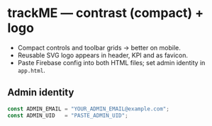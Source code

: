 # trackME — contrast (compact) + logo
- Compact controls and toolbar grids → better on mobile.
- Reusable SVG logo appears in header, KPI and as favicon.
- Paste Firebase config into both HTML files; set admin identity in `app.html`.

## Admin identity
```js
const ADMIN_EMAIL = "YOUR_ADMIN_EMAIL@example.com";
const ADMIN_UID   = "PASTE_ADMIN_UID";
```

